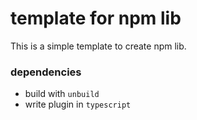 # template for npm lib

This is a simple template to create npm lib.

### dependencies
- build with `unbuild`
- write plugin in `typescript`
